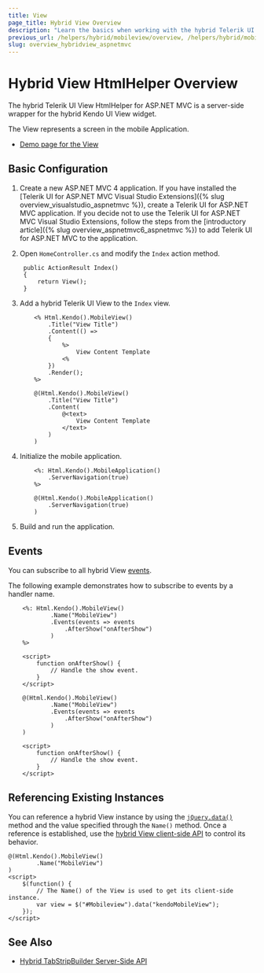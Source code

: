 ```yaml
---
title: View
page_title: Hybrid View Overview
description: "Learn the basics when working with the hybrid Telerik UI View HtmlHelper for ASP.NET MVC."
previous_url: /helpers/hybrid/mobileview/overview, /helpers/hybrid/mobileview
slug: overview_hybridview_aspnetmvc
---
```


# Hybrid View HtmlHelper Overview

The hybrid Telerik UI View HtmlHelper for ASP.NET MVC is a server-side wrapper for the hybrid Kendo UI View widget.

The View represents a screen in the mobile Application.

* [Demo page for the View](http://demos.telerik.com/kendo-ui/m/index#mobile-view/index)

## Basic Configuration

1. Create a new ASP.NET MVC 4 application. If you have installed the [Telerik UI for ASP.NET MVC Visual Studio Extensions]({% slug overview_visualstudio_aspnetmvc %}), create a Telerik UI for ASP.NET MVC application. If you decide not to use the Telerik UI for ASP.NET MVC Visual Studio Extensions, follow the steps from the [introductory article]({% slug overview_aspnetmvc6_aspnetmvc %}) to add Telerik UI for ASP.NET MVC to the application.
1. Open `HomeController.cs` and modify the `Index` action method.

        public ActionResult Index()
        {
            return View();
        }

1. Add a hybrid Telerik UI View to the `Index` view.

    ```ASPX
        <% Html.Kendo().MobileView()
            .Title("View Title")
            .Content(() =>
            {
                %>
                    View Content Template
                <%
            })
            .Render();
        %>
    ```
    ```Razor
        @(Html.Kendo().MobileView()
            .Title("View Title")
            .Content(
                @<text>
                    View Content Template
                </text>
            )
        )
    ```

1. Initialize the mobile application.

    ```ASPX
        <%: Html.Kendo().MobileApplication()
            .ServerNavigation(true)
        %>
    ```
    ```Razor
        @(Html.Kendo().MobileApplication()
            .ServerNavigation(true)
        )
    ```

1. Build and run the application.

## Events

You can subscribe to all hybrid View [events](http://docs.telerik.com/kendo-ui/api/javascript/mobile/ui/view#events).

The following example demonstrates how to subscribe to events by a handler name.

```ASPX
    <%: Html.Kendo().MobileView()
            .Name("MobileView")
            .Events(events => events
                .AfterShow("onAfterShow")
            )
    %>

    <script>
        function onAfterShow() {
            // Handle the show event.
        }
    </script>
```
```Razor
    @(Html.Kendo().MobileView()
            .Name("MobileView")
            .Events(events => events
                .AfterShow("onAfterShow")
            )
    )

    <script>
        function onAfterShow() {
            // Handle the show event.
        }
    </script>
```

## Referencing Existing Instances

You can reference a hybrid View instance by using the [`jQuery.data()`](http://api.jquery.com/jQuery.data/) method and the value specified through the `Name()` method. Once a reference is established, use the [hybrid View client-side API](http://docs.telerik.com/kendo-ui/api/javascript/mobile/ui/view#methods) to control its behavior.

    @(Html.Kendo().MobileView()
            .Name("MobileView")
    )
    <script>
        $(function() {
            // The Name() of the View is used to get its client-side instance.
            var view = $("#Mobileview").data("kendoMobileView");
        });
    </script>

## See Also

* [Hybrid TabStripBuilder Server-Side API](http://docs.telerik.com/aspnet-mvc/api/Kendo.Mvc.UI.Fluent/MobileTabStripBuilder)
